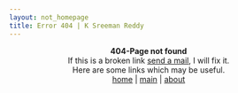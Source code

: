 ```yaml
---
layout: not_homepage
title: Error 404 | K Sreeman Reddy
---
```

<div class="container about_section">
  <div class="row">
    <div class="about_paragraph">
    <p align="center">
      <b>404-Page not found</b><br>
      If this is a broken link <a href="mailto:sreemanmohanreddy@gmail.com">send a mail</a>, I will fix it.<br>
      Here are some links which may be useful.<br>
      <a href="./">home</a> |
      <a href="./main">main</a> |
      <a href="./about">about</a>
      <br><br>
    </p>
</div>
  </div>
</div>

